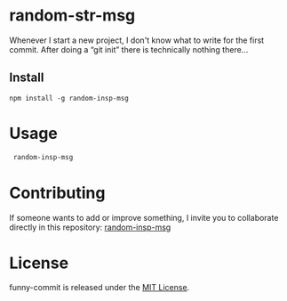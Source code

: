 # random-str-msg

Whenever I start a new project, I don't know what to write for the first commit. After doing a “git init” there is technically nothing there...

## Install

```npm
npm install -g random-insp-msg
```

# Usage

```bash
 random-insp-msg
```

# Contributing

If someone wants to add or improve something, I invite you to collaborate directly in this repository: [random-insp-msg](https://github.com/Jonas4899/random-insp-msg)

# License

funny-commit is released under the [MIT License](https://opensource.org/licenses/MIT).

